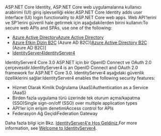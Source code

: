 <span data-ttu-id="f6474-101">ASP.NET Core Identity, ASP.NET Core web uygulamalarına kullanıcı arabirimi (UI) giriş işlevselliği ekler.</span><span class="sxs-lookup"><span data-stu-id="f6474-101">ASP.NET Core Identity adds user interface (UI) login functionality to ASP.NET Core web apps.</span></span> <span data-ttu-id="f6474-102">Web API'lerini ve SP'lerini güvenli hale getirmek için aşağıdakilerden birini kullanın:</span><span class="sxs-lookup"><span data-stu-id="f6474-102">To secure web APIs and SPAs, use one of the following:</span></span>

* [<span data-ttu-id="f6474-103">Azure Active Directory</span><span class="sxs-lookup"><span data-stu-id="f6474-103">Azure Active Directory</span></span>](/azure/api-management/api-management-howto-protect-backend-with-aad)
* <span data-ttu-id="f6474-104">[Azure Etkin Dizin B2C](/azure/active-directory-b2c/active-directory-b2c-custom-rest-api-netfw) (Azure AD B2C)]</span><span class="sxs-lookup"><span data-stu-id="f6474-104">[Azure Active Directory B2C](/azure/active-directory-b2c/active-directory-b2c-custom-rest-api-netfw) (Azure AD B2C)]</span></span>
* [<span data-ttu-id="f6474-105">IdentityServer4</span><span class="sxs-lookup"><span data-stu-id="f6474-105">IdentityServer4</span></span>](https://identityserver.io)

<span data-ttu-id="f6474-106">IdentityServer4 Core 3.0 ASP.NET için bir OpenID Connect ve OAuth 2.0 çerçevesidir.</span><span class="sxs-lookup"><span data-stu-id="f6474-106">IdentityServer4 is an OpenID Connect and OAuth 2.0 framework for ASP.NET Core 3.0.</span></span> <span data-ttu-id="f6474-107">IdentityServer4 aşağıdaki güvenlik özelliklerini sağlar:</span><span class="sxs-lookup"><span data-stu-id="f6474-107">IdentityServer4 enables the following security features:</span></span>

* <span data-ttu-id="f6474-108">Hizmet Olarak Kimlik Doğrulama (AaaS)</span><span class="sxs-lookup"><span data-stu-id="f6474-108">Authentication as a Service (AaaS)</span></span>
* <span data-ttu-id="f6474-109">Birden fazla uygulama türü üzerinde tek oturum açma/kapatma (SSO)</span><span class="sxs-lookup"><span data-stu-id="f6474-109">Single sign-on/off (SSO) over multiple application types</span></span>
* <span data-ttu-id="f6474-110">API'ler için erişim denetimi</span><span class="sxs-lookup"><span data-stu-id="f6474-110">Access control for APIs</span></span>
* <span data-ttu-id="f6474-111">Federasyon Ağ Geçidi</span><span class="sxs-lookup"><span data-stu-id="f6474-111">Federation Gateway</span></span>

<span data-ttu-id="f6474-112">Daha fazla bilgi için Bkz. [IdentityServer4'e Hoş Geldiniz.](http://docs.identityserver.io/en/latest/index.html)</span><span class="sxs-lookup"><span data-stu-id="f6474-112">For more information, see [Welcome to IdentityServer4](http://docs.identityserver.io/en/latest/index.html).</span></span>